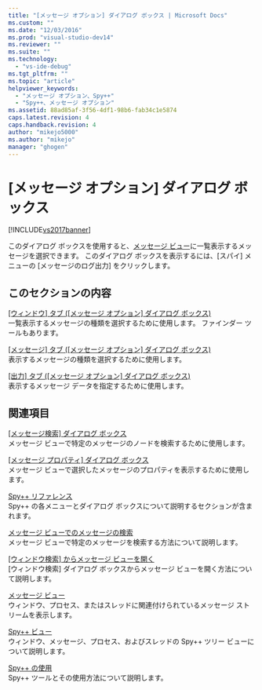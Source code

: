 ```yaml
---
title: "[メッセージ オプション] ダイアログ ボックス | Microsoft Docs"
ms.custom: ""
ms.date: "12/03/2016"
ms.prod: "visual-studio-dev14"
ms.reviewer: ""
ms.suite: ""
ms.technology: 
  - "vs-ide-debug"
ms.tgt_pltfrm: ""
ms.topic: "article"
helpviewer_keywords: 
  - "メッセージ オプション、Spy++"
  - "Spy++、メッセージ オプション"
ms.assetid: 88ad85af-3f56-4df1-98b6-fab34c1e5874
caps.latest.revision: 4
caps.handback.revision: 4
author: "mikejo5000"
ms.author: "mikejo"
manager: "ghogen"
---
```

# [メッセージ オプション] ダイアログ ボックス
[!INCLUDE[vs2017banner](../code-quality/includes/vs2017banner.md)]

このダイアログ ボックスを使用すると、[メッセージ ビュー](../debugger/messages-view.md)に一覧表示するメッセージを選択できます。  このダイアログ ボックスを表示するには、\[スパイ\] メニューの \[メッセージのログ出力\] をクリックします。  
  
## このセクションの内容  
 [&#91;ウィンドウ&#93; タブ \(&#91;メッセージ オプション&#93; ダイアログ ボックス\)](../debugger/windows-tab-message-options-dialog-box.md)  
 一覧表示するメッセージの種類を選択するために使用します。  ファインダー ツールもあります。  
  
 [&#91;メッセージ&#93; タブ \(&#91;メッセージ オプション&#93; ダイアログ ボックス\)](../debugger/messages-tab-message-options-dialog-box.md)  
 表示するメッセージの種類を選択するために使用します。  
  
 [&#91;出力&#93; タブ \(&#91;メッセージ オプション&#93; ダイアログ ボックス\)](../debugger/output-tab-message-options-dialog-box.md)  
 表示するメッセージ データを指定するために使用します。  
  
## 関連項目  
 [&#91;メッセージ検索&#93; ダイアログ ボックス](../debugger/message-search-dialog-box.md)  
 メッセージ ビューで特定のメッセージのノードを検索するために使用します。  
  
 [&#91;メッセージ プロパティ&#93; ダイアログ ボックス](../debugger/message-properties-dialog-box.md)  
 メッセージ ビューで選択したメッセージのプロパティを表示するために使用します。  
  
 [Spy\+\+ リファレンス](../debugger/spy-increment-reference.md)  
 Spy\+\+ の各メニューとダイアログ ボックスについて説明するセクションが含まれます。  
  
 [メッセージ ビューでのメッセージの検索](../Topic/How%20to:%20Search%20for%20a%20Message%20in%20Messages%20View.md)  
 メッセージ ビューで特定のメッセージを検索する方法について説明します。  
  
 [&#91;ウィンドウ検索&#93; からメッセージ ビューを開く](_asug_choosing_message_options)  
 \[ウィンドウ検索\] ダイアログ ボックスからメッセージ ビューを開く方法について説明します。  
  
 [メッセージ ビュー](../debugger/messages-view.md)  
 ウィンドウ、プロセス、またはスレッドに関連付けられているメッセージ ストリームを表示します。  
  
 [Spy\+\+ ビュー](../debugger/spy-increment-views.md)  
 ウィンドウ、メッセージ、プロセス、およびスレッドの Spy\+\+ ツリー ビューについて説明します。  
  
 [Spy\+\+ の使用](../debugger/using-spy-increment.md)  
 Spy\+\+ ツールとその使用方法について説明します。